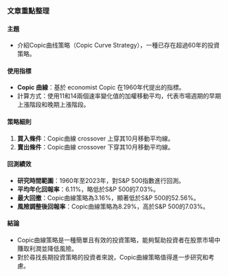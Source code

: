 ### 文章重點整理

#### 主題  
- 介紹Copic曲线策略（Copic Curve Strategy），一種已存在超過60年的投資策略。

#### 使用指標  
- **Copic 曲線**：基於 economist Copic 在1960年代提出的指標。  
- 計算方式：使用11和14兩個速率變化值的加權移動平均，代表市場週期的早期上漲階段和晚期上漲階段。

#### 策略細則  
1. **買入條件**：Copic曲線 crossover 上穿其10月移動平均線。  
2. **賣出條件**：Copic曲線 crossover 下穿其10月移動平均線。  

#### 回測績效  
- **研究時間範圍**：1960年至2023年，對S&P 500指數進行回測。  
- **平均年化回報率**：6.11%，略低於S&P 500的7.03%。  
- **最大回撤**：Copic曲線策略為3.16%，顯著低於S&P 500的52.56%。  
- **風險調整後回報率**：Copic曲線策略為8.29%，高於S&P 500的7.03%。

#### 結論  
- Copic曲線策略是一種簡單且有效的投資策略，能夠幫助投資者在股票市場中賺取利潤並降低風險。  
- 對於尋找長期投資策略的投資者來說，Copic曲線策略值得進一步研究和考慮。
